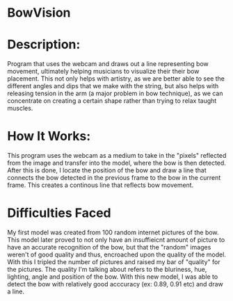 # BowVision

# Description: 
Program that uses the webcam and draws out a line representing bow movement, ultimately helping musicians to visualize their their bow placement. This not only helps with artistry, as we are better able to see the different angles and dips that we make with the string, but also helps with releasing tension in the arm (a major problem in bow technique), as we can concentrate on creating a certain shape rather than trying to relax taught muscles.

# How It Works:
This program uses the webcam as a medium to take in the "pixels" reflected from the image and transfer into the model, where the bow is then detected. After this is done, I locate the position of the bow and draw a line that connects the bow detected in the previous frame to the bow in the current frame. This creates a continous line that reflects bow movement. 


# Difficulties Faced
My first model was created from 100 random internet pictures of the bow. This model later proved to not only have an insuffieicnt amount of picture to have an accurate recognition of the bow, but that the "random" images weren't of good quality and thus, encroached upon the quality of the model. With this I tripled the number of pictures and raised my bar of "quality" for the pictures. The quality I'm talking about refers to the bluriness, hue, lighting, angle and position of the bow. With this new model, I was able to detect the bow with relatively good acccuracy (ex: 0.89, 0.91 etc) and draw a line.
